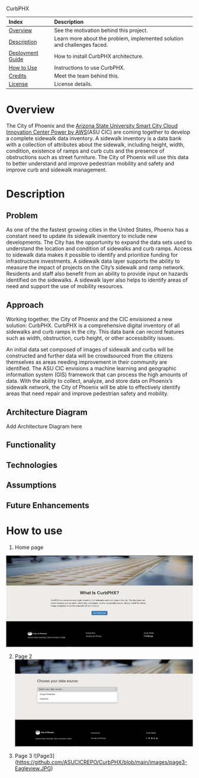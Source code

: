 CurbPHX

|Index| Description|
|:----------------|:-----------|
| [Overview](#overview)         |     See the motivation behind this project.    | 
| [Description](#description)         |     Learn more about the problem, implemented solution and challenges faced.    | 
| [Deployment Guide](#deployment-guide)         |    How to install CurbPHX architecture. |
| [How to Use](#how-to-use)       |     Instructions to use CurbPHX.   |
| [Credits](#credits)      |     Meet the team behind this.     |
| [License](#license)      |     License details.     |



# Overview
The City of Phoenix and the [Arizona State University Smart City Cloud Innovation Center Power by AWS](https://smartchallenges.asu.edu/)(ASU CIC) are coming together to develop a complete sidewalk data inventory. A sidewalk inventory is a data bank with a collection of attributes about the sidewalk, including height, width, condition, existence of ramps and curb cuts and the presence of obstructions such as street furniture. The City of Phoenix will use this data to better understand and improve pedestrian mobility and safety and improve curb and sidewalk management.  


# Description

## Problem
As one of the the fastest growing cities in the United States, Phoenix has a constant need to update its sidewalk inventory to include new developments. The City has the opportunity to expand the data sets used to understand the location and condition of sidewalks and curb ramps. Access to sidewalk data makes it possible to identify and prioritize funding for infrastructure investments. A sidewalk data layer supports the ability to measure the impact of projects on the City’s sidewalk and ramp network. Residents and staff also benefit from an ability to provide input on hazards identified on the sidewalks. A sidewalk layer also helps to identify areas of need and support the use of mobility resources.

## Approach
Working together, the City of Phoenix and the CIC envisioned a new solution: CurbPHX. CurbPHX is a comprehensive digital inventory of all sidewalks and curb ramps in the city. This data bank can record features such as width, obstruction, curb height, or other accessibility issues. 

An initial data set composed of images of sidewalk and curbs will be constructed and further data will be crowdsourced from the citizens themselves as areas needing improvement in their community are identified. The ASU CIC envisions a machine learning and geographic information system (GIS) framework that can process the high amounts of data. With the ability to collect, analyze, and store data on Phoenix’s sidewalk network, the City of Phoenix will be able to effectively identify areas that need repair and improve pedestrian safety and mobility. 

## Architecture Diagram

Add Architecture Diagram here


## Functionality 



## Technologies




## Assumptions





## Future Enhancements






# How to use
1. Home page

![Page1](https://github.com/ASUCICREPO/CurbPHX/blob/main/images/page1.JPG)

2. Page 2
![Page2](https://github.com/ASUCICREPO/CurbPHX/blob/main/images/page2.JPG)

3. Page 3
![Page3] (https://github.com/ASUCICREPO/CurbPHX/blob/main/images/page3-Eagleview.JPG)